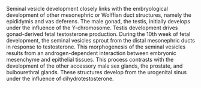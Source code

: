 Seminal vesicle development closely links with the embryological development of other mesonephric or Wolffian duct structures, namely the epididymis and vas deferens. The male gonad, the testis, initially develops under the influence of the Y-chromosome. Testis development drives gonad-derived fetal testosterone production. During the 10th week of fetal development, the seminal vesicles sprout from the distal mesonephric ducts in response to testosterone. This morphogenesis of the seminal vesicles results from an androgen-dependent interaction between embryonic mesenchyme and epithelial tissues. This process contrasts with the development of the other accessory male sex glands, the prostate, and bulbourethral glands. These structures develop from the urogenital sinus under the influence of dihydrotestosterone.
